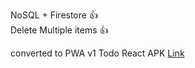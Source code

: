 NoSQL + Firestore :+1: <br>
Delete Multiple items :+1:



converted to PWA v1 Todo React APK [Link](https://drive.google.com/drive/folders/1bl4e6mg2v8FKn_CPRTDHl7bN8VMUPArO?usp=sharing)

